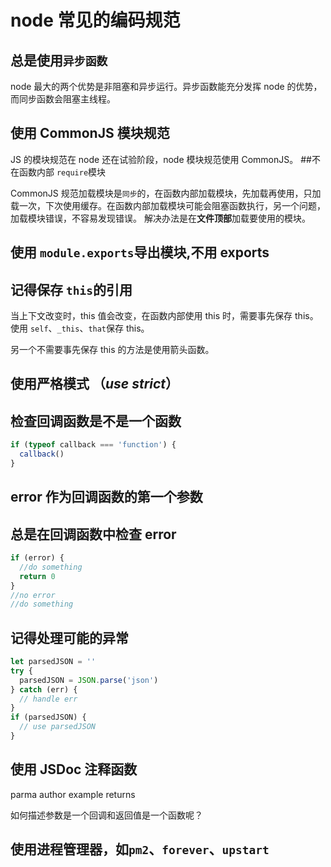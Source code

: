 # node 常见的编码规范

## 总是使用`异步函数`

node 最大的两个优势是非阻塞和异步运行。异步函数能充分发挥 node 的优势，而同步函数会阻塞主线程。

## 使用 CommonJS 模块规范

JS 的模块规范在 node 还在试验阶段，node 模块规范使用 CommonJS。 ##不在函数内部 `require`模块

CommonJS 规范加载模块是`同步`的，在函数内部加载模块，先加载再使用，只加载一次，下次使用缓存。在函数内部加载模块可能会阻塞函数执行，另一个问题，加载模块错误，不容易发现错误。
解决办法是在**文件顶部**加载要使用的模块。

## 使用 `module.exports`导出模块,不用 exports

## 记得保存 `this`的引用

当上下文改变时，this 值会改变，在函数内部使用 this 时，需要事先保存 this。
使用 `self`、`_this`、`that`保存 this。

另一个不需要事先保存 this 的方法是使用箭头函数。

## 使用严格模式 （_use strict_）

## 检查回调函数是不是一个函数

```js
if (typeof callback === 'function') {
  callback()
}
```

## error 作为回调函数的第一个参数

## 总是在回调函数中检查 error

```js
if (error) {
  //do something
  return 0
}
//no error
//do something
```

## 记得处理可能的异常

```js
let parsedJSON = ''
try {
  parsedJSON = JSON.parse('json')
} catch (err) {
  // handle err
}
if (parsedJSON) {
  // use parsedJSON
}
```

## 使用 JSDoc 注释函数

parma
author
example
returns

如何描述参数是一个回调和返回值是一个函数呢？

## 使用进程管理器，如`pm2`、`forever`、`upstart`
